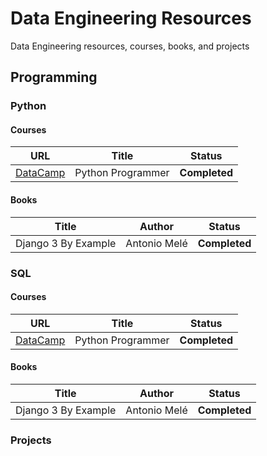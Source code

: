 # Data Engineering Resources

Data Engineering resources, courses, books, and projects

## Programming
### Python
#### Courses
| URL | Title | Status |
| :---: | --- | :---: |
| [DataCamp](https://www.datacamp.com/tracks/python-programmer) | Python Programmer | **Completed** |
#### Books
| Title | Author | Status |
| --- | :---: | :---: |
| Django 3 By Example | Antonio Melé | **Completed** |

### SQL
#### Courses
| URL | Title | Status |
| :---: | --- | :---: |
| [DataCamp](https://www.datacamp.com/tracks/python-programmer) | Python Programmer | **Completed** |
#### Books
| Title | Author | Status |
| --- | :---: | :---: |
| Django 3 By Example | Antonio Melé | **Completed** |


### Projects
